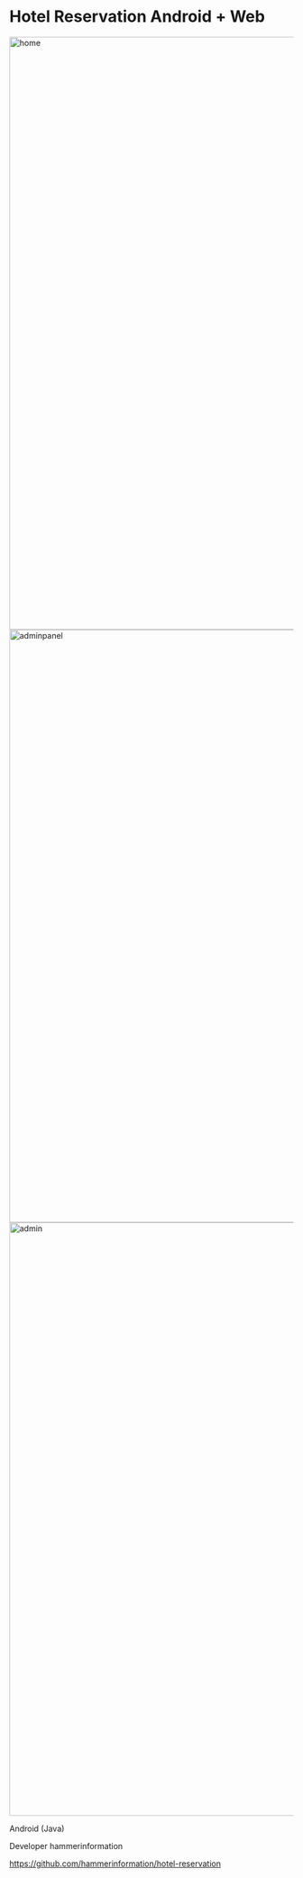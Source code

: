 # Hotel Reservation Android + Web


<img width="1050" alt="home" src="https://user-images.githubusercontent.com/69810869/113582464-12ecba00-9631-11eb-944d-e711300da103.PNG">


<img width="1050" alt="adminpanel" src="https://user-images.githubusercontent.com/69810869/113579106-7f18ef00-962c-11eb-9951-30d5888ed8af.PNG">

<img width="1051" alt="admin" src="https://user-images.githubusercontent.com/69810869/113579205-a2439e80-962c-11eb-977f-a91ede40c7da.PNG">




Android (Java)

Developer hammerinformation

https://github.com/hammerinformation/hotel-reservation
